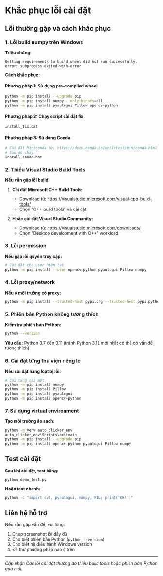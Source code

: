# Khắc phục lỗi cài đặt

## Lỗi thường gặp và cách khắc phục

### 1. Lỗi build numpy trên Windows

**Triệu chứng:**
```
Getting requirements to build wheel did not run successfully.
error: subprocess-exited-with-error
```

**Cách khắc phục:**

#### Phương pháp 1: Sử dụng pre-compiled wheel
```bash
python -m pip install --upgrade pip
python -m pip install numpy --only-binary=all
python -m pip install pyautogui Pillow opencv-python
```

#### Phương pháp 2: Chạy script cài đặt fix
```bash
install_fix.bat
```

#### Phương pháp 3: Sử dụng Conda
```bash
# Cài đặt Miniconda từ: https://docs.conda.io/en/latest/miniconda.html
# Sau đó chạy:
install_conda.bat
```

### 2. Thiếu Visual Studio Build Tools

**Nếu vẫn gặp lỗi build:**

1. **Cài đặt Microsoft C++ Build Tools:**
   - Download từ: https://visualstudio.microsoft.com/visual-cpp-build-tools/
   - Chọn "C++ build tools" và cài đặt

2. **Hoặc cài đặt Visual Studio Community:**
   - Download từ: https://visualstudio.microsoft.com/downloads/
   - Chọn "Desktop development with C++" workload

### 3. Lỗi permission

**Nếu gặp lỗi quyền truy cập:**
```bash
# Cài đặt cho user hiện tại
python -m pip install --user opencv-python pyautogui Pillow numpy
```

### 4. Lỗi proxy/network

**Nếu ở môi trường có proxy:**
```bash
python -m pip install --trusted-host pypi.org --trusted-host pypi.python.org --trusted-host files.pythonhosted.org opencv-python pyautogui Pillow numpy
```

### 5. Phiên bản Python không tương thích

**Kiểm tra phiên bản Python:**
```bash
python --version
```

**Yêu cầu:** Python 3.7 đến 3.11 (tránh Python 3.12 mới nhất có thể có vấn đề tương thích)

### 6. Cài đặt từng thư viện riêng lẻ

**Nếu cài đặt hàng loạt bị lỗi:**
```bash
# Cài từng cái một
python -m pip install numpy
python -m pip install Pillow
python -m pip install pyautogui
python -m pip install opencv-python
```

### 7. Sử dụng virtual environment

**Tạo môi trường ảo sạch:**
```bash
python -m venv auto_clicker_env
auto_clicker_env\Scripts\activate
python -m pip install --upgrade pip
python -m pip install opencv-python pyautogui Pillow numpy
```

## Test cài đặt

**Sau khi cài đặt, test bằng:**
```bash
python demo_test.py
```

**Hoặc test nhanh:**
```bash
python -c "import cv2, pyautogui, numpy, PIL; print('OK!')"
```

## Liên hệ hỗ trợ

Nếu vẫn gặp vấn đề, vui lòng:
1. Chụp screenshot lỗi đầy đủ
2. Cho biết phiên bản Python (`python --version`)
3. Cho biết hệ điều hành Windows version
4. Đã thử phương pháp nào ở trên

---
*Cập nhật: Các lỗi cài đặt thường do thiếu build tools hoặc phiên bản Python quá mới.*
